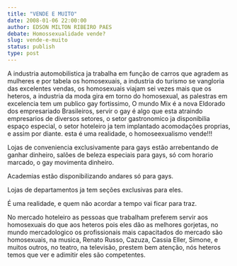 ```yaml
---
title: "VENDE E MUITO"
date: 2008-01-06 22:00:00
author: EDSON MILTON RIBEIRO PAES
debate: Homossexualidade vende?
slug: vende-e-muito
status: publish 
type: post
---
```


A industria automobilistica ja trabalha em função de carros que agradem as mulheres e por tabela os homosexuais, a industria do turismo se vangloria das excelentes vendas, os homosexuais viajam sei vezes mais que os heteros, a industria da moda gira em torno do homosexual, as palestras em excelencia tem um publico gay fortissimo, O mundo Mix é a nova Eldorado dos empresariado Brasileiros, servir o gay é algo que esta atraindo empresarios de diversos setores, o setor gastronomico ja disponibilia espaço especial, o setor hoteleiro ja tem implantado acomodações proprias, e assim por diante. esta é uma realidade, o homoseexualismo vende!!!  

Lojas de conveniencia exclusivamente para gays estão arrebentando de ganhar dinheiro, salões de beleza especiais para gays, só com horario marcado, o gay movimenta dinheiro.  

Academias estão disponibilizando andares só para gays.  

Lojas de departamentos ja tem seções exclusivas para eles.  

É uma realidade, e quem não acordar a tempo vai ficar para traz.  

No mercado hoteleiro as pessoas que trabalham preferem servir aos homosexuais do que aos heteros pois eles dão as melhores gorjetas, no mundo mercadologico os profissionais mais capacitados do mercado são homosexuais, na musica, Renato Russo, Cazuza, Cassia Eller, Simone, e muitos outros, no teatro, na televisão, prestem bem atenção, nós heteros temos que ver e adimitir eles são competentes.
